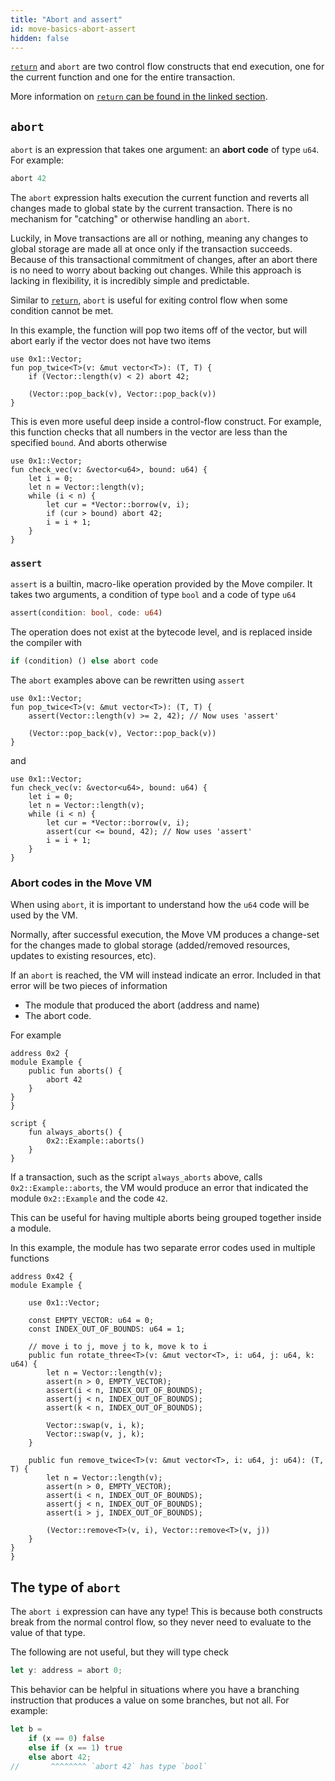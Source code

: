```yaml
---
title: "Abort and assert"
id: move-basics-abort-assert
hidden: false
---
```

[`return`](/docs/move/move-basic-concepts/move-basics-functions) and `abort` are two control flow constructs that end execution, one for the current function and one for the entire transaction.

More information on [`return` can be found in the linked section](/docs/move/move-basic-concepts/move-basics-functions).


## `abort`

`abort` is an expression that takes one argument: an **abort code** of type `u64`. For example:
```rust
abort 42
```
The `abort` expression halts execution the current function and reverts all changes made to global state by the current transaction. There is no mechanism for "catching" or otherwise handling an `abort`.

Luckily, in Move transactions are all or nothing, meaning any changes to global storage are made all at once only if the transaction succeeds. Because of this transactional commitment of changes, after an abort there is no need to worry about backing out changes. While this approach is lacking in flexibility, it is incredibly simple and predictable.

Similar to [`return`](/docs/move/move-basic-concepts/move-basics-functions), `abort` is useful for exiting control flow when some condition cannot be met.

In this example, the function will pop two items off of the vector, but will abort early if the vector does not have two items
```rust=
use 0x1::Vector;
fun pop_twice<T>(v: &mut vector<T>): (T, T) {
    if (Vector::length(v) < 2) abort 42;

    (Vector::pop_back(v), Vector::pop_back(v))
}
```

This is even more useful deep inside a control-flow construct. For example, this function checks that all numbers in the vector are less than the specified `bound`. And aborts otherwise
```rust=
use 0x1::Vector;
fun check_vec(v: &vector<u64>, bound: u64) {
    let i = 0;
    let n = Vector::length(v);
    while (i < n) {
        let cur = *Vector::borrow(v, i);
        if (cur > bound) abort 42;
        i = i + 1;
    }
}
```

### `assert`

`assert` is a builtin, macro-like operation provided by the Move compiler. It takes two arguments, a condition of type `bool` and a code of type `u64`
```rust
assert(condition: bool, code: u64)
```
The operation does not exist at the bytecode level, and is replaced inside the compiler with
```rust
if (condition) () else abort code
```
The `abort` examples above can be rewritten using `assert`

```rust=
use 0x1::Vector;
fun pop_twice<T>(v: &mut vector<T>): (T, T) {
    assert(Vector::length(v) >= 2, 42); // Now uses 'assert'

    (Vector::pop_back(v), Vector::pop_back(v))
}
```
and
```rust=
use 0x1::Vector;
fun check_vec(v: &vector<u64>, bound: u64) {
    let i = 0;
    let n = Vector::length(v);
    while (i < n) {
        let cur = *Vector::borrow(v, i);
        assert(cur <= bound, 42); // Now uses 'assert'
        i = i + 1;
    }
}
```

### Abort codes in the Move VM

When using `abort`, it is important to understand how the `u64` code will be used by the VM.

Normally, after successful execution, the Move VM produces a change-set for the changes made to global storage (added/removed resources, updates to existing resources, etc).

If an `abort` is reached, the VM will instead indicate an error. Included in that error will be two pieces of information
- The module that produced the abort (address and name)
- The abort code.

For example
```rust=
address 0x2 {
module Example {
    public fun aborts() {
        abort 42
    }
}
}

script {
    fun always_aborts() {
        0x2::Example::aborts()
    }
}
```
If a transaction, such as the script `always_aborts` above, calls `0x2::Example::aborts`, the VM would produce an error that indicated the module `0x2::Example` and the code `42`.

This can be useful for having multiple aborts being grouped together inside a module.

In this example, the module has two separate error codes used in multiple functions
```rust=
address 0x42 {
module Example {

    use 0x1::Vector;

    const EMPTY_VECTOR: u64 = 0;
    const INDEX_OUT_OF_BOUNDS: u64 = 1;

    // move i to j, move j to k, move k to i
    public fun rotate_three<T>(v: &mut vector<T>, i: u64, j: u64, k: u64) {
        let n = Vector::length(v);
        assert(n > 0, EMPTY_VECTOR);
        assert(i < n, INDEX_OUT_OF_BOUNDS);
        assert(j < n, INDEX_OUT_OF_BOUNDS);
        assert(k < n, INDEX_OUT_OF_BOUNDS);

        Vector::swap(v, i, k);
        Vector::swap(v, j, k);
    }

    public fun remove_twice<T>(v: &mut vector<T>, i: u64, j: u64): (T, T) {
        let n = Vector::length(v);
        assert(n > 0, EMPTY_VECTOR);
        assert(i < n, INDEX_OUT_OF_BOUNDS);
        assert(j < n, INDEX_OUT_OF_BOUNDS);
        assert(i > j, INDEX_OUT_OF_BOUNDS);

        (Vector::remove<T>(v, i), Vector::remove<T>(v, j))
    }
}
}
```

## The type of `abort`

The `abort i` expression can have any type! This is because both constructs break from the normal control flow, so they never need to evaluate to the value of that type.

The following are not useful, but they will type check
```rust
let y: address = abort 0;
```

This behavior can be helpful in situations where you have a branching instruction that produces a value on some branches, but not all. For example:
```rust
let b =
    if (x == 0) false
    else if (x == 1) true
    else abort 42;
//       ^^^^^^^^ `abort 42` has type `bool`
```